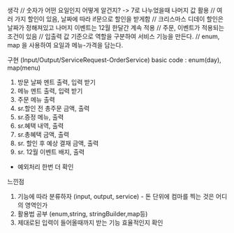생각
// 숫자가 어떤 요일인지 어떻게 알건지? -> 7로 나누었을때 나머지 값 활용
// 여러 가지 할인이 있음, 날짜에 따라 if문으로 할인을 받게함
// 크리스마스 디데이 할인은 날짜가 정해져있고 나머지 이벤트는 12월 한달간 계속 적용
// 주문, 이벤트가 적용되는 조건이 있음
// 입출력 값 기준으로 역할을 구분하여 서비스 기능을 만든다.
// enum, map 을 사용하여 요일과 메뉴-가격을 담는다.

구현 (Input/Output/ServiceRequest-OrderService)
basic code : enum(day), map(menu)
1. 방문 날짜 멘트 출력, 입력 받기
2. 메뉴 멘트 출력, 입력 받기
3. 주문 메뉴 출력
4. sr.할인 전 총주문 금액, 출력
5. sr.증정 메뉴, 출력
6. sr.혜택 내역, 출력
7. sr.총혜택 금액, 출력
8. sr. 할인 후 예상 결재 금액, 출력
9. sr. 12월 이벤트 배지, 출력

+ 예외처리 한번 더 확인

느낀점
1. 기능에 따라 분류하자 (input, output, service) - 돈 단위에 컴마를 찍는 것은 어디의 영역인가
2. 활용법 공부 (enum,string, stringBuilder,map등)
3. 제대로된 입력이 들어올때까지 받는 기능 효율적인지 확인 